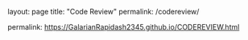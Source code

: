 
layout: page
title: "Code Review"
permalink: /codereview/

permalink: https://GalarianRapidash2345.github.io/CODEREVIEW.html









